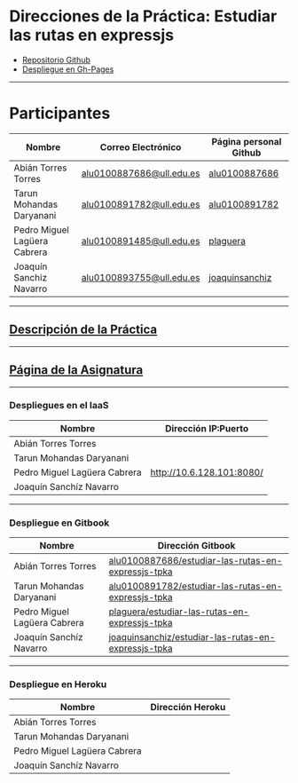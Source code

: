 # Direcciones de la Práctica: Estudiar las rutas en expressjs

* [Repositorio Github](https://github.com/ULL-ESIT-PL-1617/estudiar-las-rutas-en-expressjs-tpka)
* [Despliegue en Gh-Pages](https://ull-esit-pl-1617.github.io/estudiar-las-rutas-en-expressjs-tpka/)  

---

# Participantes

| Nombre | Correo Electrónico | Página personal Github |
| --- | --- | --- |
| Abián Torres Torres | alu0100887686@ull.edu.es | [alu0100887686](https://alu0100887686.github.io/) |
| Tarun Mohandas Daryanani | alu0100891782@ull.edu.es | [alu0100891782](https://alu0100891782.github.io/) |
| Pedro Miguel Lagüera Cabrera | alu0100891485@ull.edu.es | [plaguera](https://plaguera.github.io/) |
| Joaquín Sanchiz Navarro | alu0100893755@ull.edu.es | [joaquinsanchiz](https://joaquinsanchiz.github.io/) |

---

## [Descripción de la Práctica](https://casianorodriguezleon.gitbooks.io/ull-esit-1617/practicas/practicalearningrouting.html)

---

## [Página de la Asignatura](https://campusvirtual.ull.es/1617/course/view.php?id=1148)

---

### Despliegues en el IaaS

| Nombre | Dirección IP:Puerto |
| --- | --- |
| Abián Torres Torres |  |
| Tarun Mohandas Daryanani |  |
| Pedro Miguel Lagüera Cabrera | <http://10.6.128.101:8080/> |
| Joaquín Sanchíz Navarro |  |

---

### Despliegue en Gitbook

| Nombre | Dirección Gitbook |
| --- | --- |
| Abián Torres Torres | [alu0100887686/estudiar-las-rutas-en-expressjs-tpka](https://git.gitbook.com/alu0100887686/estudiar-las-rutas-en-expressjs-tpka) |
| Tarun Mohandas Daryanani | [alu0100891782/estudiar-las-rutas-en-expressjs-tpka](https://git.gitbook.com/alu0100891782/estudiar-las-rutas-en-expressjs-tpka) |
| Pedro Miguel Lagüera Cabrera | [plaguera/estudiar-las-rutas-en-expressjs-tpka](https://git.gitbook.com/plaguera/estudiar-las-rutas-en-expressjs-tpka) |
| Joaquín Sanchíz Navarro | [joaquinsanchiz/estudiar-las-rutas-en-expressjs-tpka](https://git.gitbook.com/joaquinsanchiz/estudiar-las-rutas-en-expressjs-tpka) |

---

### Despliegue en Heroku

| Nombre | Dirección Heroku |
| --- | --- |
| Abián Torres Torres |  |
| Tarun Mohandas Daryanani |  |
| Pedro Miguel Lagüera Cabrera |  |
| Joaquín Sanchíz Navarro |  |
